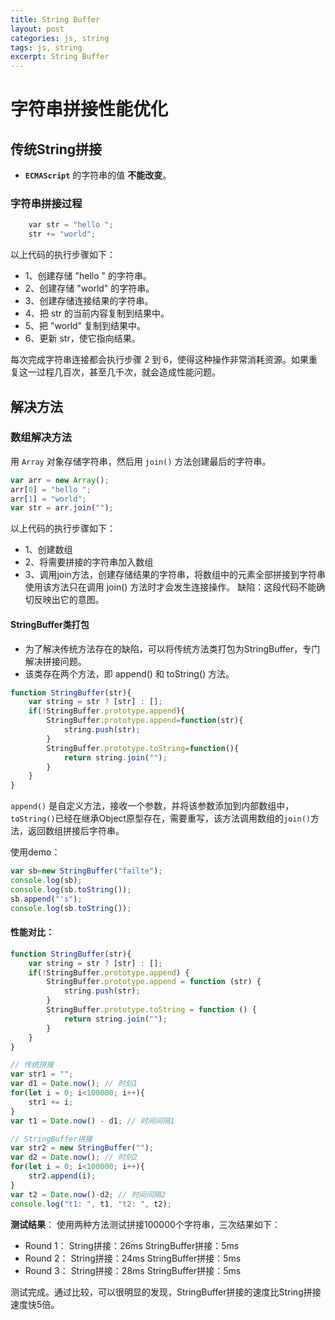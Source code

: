 ```yaml
---
title: String Buffer
layout: post
categories: js, string
tags: js, string
excerpt: String Buffer
---
```


# 字符串拼接性能优化

## 传统String拼接

* **`ECMAScript`** 的字符串的值 **不能改变**。

### 字符串拼接过程

```js
    var str = "hello ";
    str += "world";
```

以上代码的执行步骤如下：

* 1、创建存储 "hello " 的字符串。
* 2、创建存储 "world" 的字符串。
* 3、创建存储连接结果的字符串。
* 4、把 str 的当前内容复制到结果中。
* 5、把 "world" 复制到结果中。
* 6、更新 str，使它指向结果。

每次完成字符串连接都会执行步骤 2 到 6，使得这种操作非常消耗资源。如果重复这一过程几百次，甚至几千次，就会造成性能问题。

## 解决方法

### 数组解决方法

用 `Array` 对象存储字符串，然后用 `join()` 方法创建最后的字符串。

```js
var arr = new Array();
arr[0] = "hello ";
arr[1] = "world";
var str = arr.join("");
```

以上代码的执行步骤如下：

* 1、创建数组
* 2、将需要拼接的字符串加入数组
* 3、调用join方法，创建存储结果的字符串，将数组中的元素全部拼接到字符串
使用该方法只在调用 join() 方法时才会发生连接操作。
缺陷：这段代码不能确切反映出它的意图。

#### StringBuffer类打包

* 为了解决传统方法存在的缺陷，可以将传统方法类打包为StringBuffer，专门解决拼接问题。
* 该类存在两个方法，即 append() 和 toString() 方法。

```javascript
function StringBuffer(str){
    var string = str ? [str] : [];
    if(!StringBuffer.prototype.append){
        StringBuffer.prototype.append=function(str){
            string.push(str);
        }
        StringBuffer.prototype.toString=function(){
            return string.join("");
        }
    }
}
```

`append()` 是自定义方法，接收一个参数，并将该参数添加到内部数组中，`toString()`已经在继承Object原型存在，需要重写，该方法调用数组的`join()`方法，返回数组拼接后字符串。

使用demo：

```javascript
var sb=new StringBuffer("failte");
console.log(sb);
console.log(sb.toString());
sb.append("'s");
console.log(sb.toString());
```

#### 性能对比：

```javascript
function StringBuffer(str){
    var string = str ? [str] : [];
    if(!StringBuffer.prototype.append) {
        StringBuffer.prototype.append = function (str) {
            string.push(str);
        }
        StringBuffer.prototype.toString = function () {
            return string.join("");
        }
    }
}

// 传统拼接
var str1 = "";
var d1 = Date.now(); // 时刻1
for(let i = 0; i<100000; i++){
    str1 += i;
}
var t1 = Date.now() - d1; // 时间间隔1

// StringBuffer拼接
var str2 = new StringBuffer("");
var d2 = Date.now(); // 时刻2
for(let i = 0; i<100000; i++){
    str2.append(i);
}
var t2 = Date.now()-d2; // 时间间隔2
console.log("t1: ", t1, "t2: ", t2);
```

**测试结果**：
使用两种方法测试拼接100000个字符串，三次结果如下：

* Round 1：
String拼接：26ms
StringBuffer拼接：5ms
* Round 2：
String拼接：24ms
StringBuffer拼接：5ms
* Round 3：
String拼接：28ms
StringBuffer拼接：5ms

测试完成。通过比较，可以很明显的发现，StringBuffer拼接的速度比String拼接速度快5倍。
